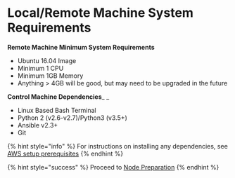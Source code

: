 # Local/Remote Machine System Requirements

**Remote Machine Minimum System Requirements**

* Ubuntu 16.04 Image
* Minimum 1 CPU
* Minimum 1GB Memory
* Anything > 4GB will be good, but may need to be upgraded in the future

**Control Machine Dependencies**_ _

* Linux Based Bash Terminal
* Python 2 (v2.6-v2.7)/Python3 (v3.5+)
* Ansible v2.3+
* Git

{% hint style="info" %}
For instructions on installing any dependencies, see [AWS setup prerequisites](../aws-bootnode-setup/prerequisites.md)
{% endhint %}

{% hint style="success" %}
Proceed to [Node Preparation](node-preparation.md)
{% endhint %}
